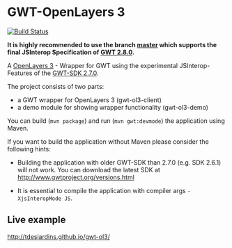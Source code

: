 GWT-OpenLayers 3
==================

[![Build Status](https://travis-ci.org/TDesjardins/gwt-ol3.svg?branch=master)](https://travis-ci.org/TDesjardins/gwt-ol3)

**It is highly recommended to use the branch [master](https://github.com/TDesjardins/gwt-ol3/tree/master "GWT 2.8 branch of GWT-OpenLayers 3") which supports the final JSInterop Specification of [GWT 2.8.0](http://www.gwtproject.org/release-notes.html#Release_Notes_2_8_0_RC1 "Release Notes for 2.8.0 (RC1)").**

A [OpenLayers 3](http://openlayers.org/ "OpenLayers 3 website") - Wrapper for GWT using the experimental JSInterop-Features of the [GWT-SDK 2.7.0](http://www.gwtproject.org/versions.html "Link to GWT-SDK Downloads"). 

The project consists of two parts:
  
  * a GWT wrapper for OpenLayers 3 (gwt-ol3-client)
  * a demo module for showing wrapper functionality (gwt-ol3-demo)

You can build (`mvn package`) and run (`mvn gwt:devmode`) the application using Maven.

If you want to build the application without Maven please consider the following hints: 

  * Building the application with older GWT-SDK than 2.7.0 (e.g. SDK 2.6.1) will not work. You can download the latest SDK at http://www.gwtproject.org/versions.html

  * It is essential to compile the application with compiler args `-XjsInteropMode JS`.

## Live example
http://tdesjardins.github.io/gwt-ol3/
